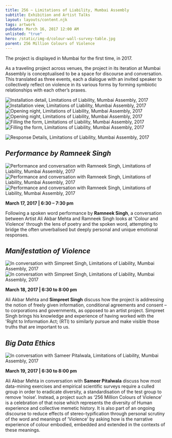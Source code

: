 ```yaml
---
title: 256 ~ Limitations of Liability, Mumbai Assembly
subtitle: Exhibition and Artist Talks
layout: layouts/content.njk
tags: artwork
pubdate: March 16, 2017 12:00 AM
unlisted: "true"
hero: /static/img-d/colour-wall-survey-table.jpg
parent: 256 Million Colours of Violence
---
```

The project is displayed in Mumbai for the first time, in 2017.

As a traveling project across venues, the project in its iteration at Mumbai Assembly is conceptualised to be a space for discourse and conversation. This translated as three events, each a dialogue with an invited speaker to collectively reflect on violence in its various forms by forming symbiotic relationships with each other’s praxes.

![Installation detail, Limitations of Liability, Mumbai Assembly, 2017](/static/img-d/ali-akbar-mehta_256-million-colours-of-violence_detail_2017.jpg)
![Installation view, Limitations of Liability, Mumbai Assembly, 2017](/static/img-d/colour-wall-survey-table.jpg)
![Opening night, Limitations of Liability, Mumbai Assembly, 2017](/static/img-d/opening-night.jpg)
![Opening night, Limitations of Liability, Mumbai Assembly, 2017](/static/img-d/audience-3.jpg)
![Filling the form, Limitations of Liability, Mumbai Assembly, 2017](/static/img-d/filling-the-form.jpg)
![Filling the form, Limitations of Liability, Mumbai Assembly, 2017](/static/img-d/ali-ken.jpg)

![Response Details, Limitations of Liability, Mumbai Assembly, 2017](/static/img-d/colours-of-violence.jpg)

## *Performance by Ramneek Singh*

![Performance and conversation with Ramneek Singh, Limitations of Liability, Mumbai Assembly, 2017](/static/img-d/ramneek-singh-performance.jpg)
![Performance and conversation with Ramneek Singh, Limitations of Liability, Mumbai Assembly, 2017](/static/img-d/ramneek-singh-performance-2.jpg)
![Performance and conversation with Ramneek Singh, Limitations of Liability, Mumbai Assembly, 2017](/static/img-d/ramneek-and-ali-in-conversation.jpg)

  **March 17, 2017 | 6:30 – 7:30 pm**

Following a spoken word performance by **Ramneek Singh**, a conversation between Artist Ali Akbar Mehta and Ramneek Singh looks at 'Colour and Violence' through the lens of poetry and the spoken word, attempting to bridge the often unverbalised but deeply personal and unique emotional responses.

## *Manifestation of Violence*

![In conversation with Simpreet Singh, Limitations of Liability, Mumbai Assembly, 2017](/static/img-d/ali-akbar-mehta-and-simpreet-singh.jpg)
![In conversation with Simpreet Singh, Limitations of Liability, Mumbai Assembly, 2017](/static/img-d/audience-2.jpg)

  **March 18, 2017 | 6:30 to 8:00 pm**

Ali Akbar Mehta and **Simpreet Singh** discuss how the project is addressing the notion of freely given information, conditional agreements and consent – to corporations and governments, as opposed to an artist project. Simpreet Singh brings his knowledge and experience of having worked with the 'Right to Information Act; (RTI) to similarly pursue and make visible those truths that are important to us.

## *Big Data Ethics*

![In conversation with Sameer Pitalwala, Limitations of Liability, Mumbai Assembly, 2017](/static/img-d/Ali%20Akbar%20Mehta_Limitations%20of%20Liability_Mumbai%20Assembly_Sameer%20Pitalwala_2016.jpg)

  **March 19, 2017 | 6:30 to 8:00 pm**

Ali Akbar Mehta in conversation with **Sameer Pitalwala** discuss how most data-mining exercises and empirical scientific surveys require a culled group in order to eradicate diversity, a standardisation of the test group to remove ‘noise’. Instead, a project such as ‘256 Million Colours of Violence’ is a celebration of that noise which represents the diversity of Human experience and collective memetic history. It is also part of an ongoing discourse to reduce effects of stereo-typification through personal scrutiny of the word and meanings of ‘Violence' by asking how is the narrative experience of colour embodied, embedded and extended in the contexts of these meanings.